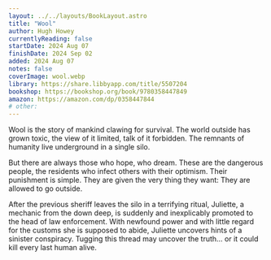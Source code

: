 ```yaml
---
layout: ../../layouts/BookLayout.astro
title: "Wool"
author: Hugh Howey
currentlyReading: false
startDate: 2024 Aug 07
finishDate: 2024 Sep 02
added: 2024 Aug 07
notes: false
coverImage: wool.webp
library: https://share.libbyapp.com/title/5507204
bookshop: https://bookshop.org/book/9780358447849
amazon: https://amazon.com/dp/0358447844
# other: 
---
```


Wool is the story of mankind clawing for survival. The world outside has grown toxic, the view of it limited, talk of it forbidden. The remnants of humanity live underground in a single silo.  

But there are always those who hope, who dream. These are the dangerous people, the residents who infect others with their optimism. Their punishment is simple. They are given the very thing they want: They are allowed to go outside.  

After the previous sheriff leaves the silo in a terrifying ritual, Juliette, a mechanic from the down deep, is suddenly and inexplicably promoted to the head of law enforcement. With newfound power and with little regard for the customs she is supposed to abide, Juliette uncovers hints of a sinister conspiracy. Tugging this thread may uncover the truth… or it could kill every last human alive.  
